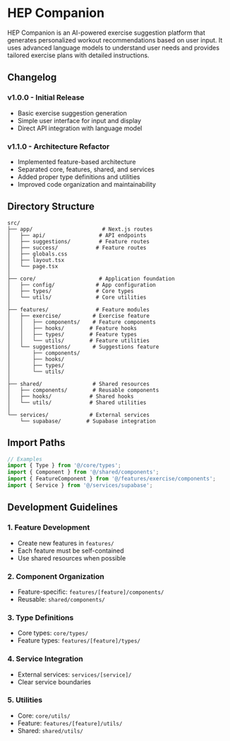 # HEP Companion

HEP Companion is an AI-powered exercise suggestion platform that generates personalized workout recommendations based on user input. It uses advanced language models to understand user needs and provides tailored exercise plans with detailed instructions.

## Changelog

### v1.0.0 - Initial Release
- Basic exercise suggestion generation
- Simple user interface for input and display
- Direct API integration with language model

### v1.1.0 - Architecture Refactor
- Implemented feature-based architecture
- Separated core, features, shared, and services
- Added proper type definitions and utilities
- Improved code organization and maintainability

## Directory Structure
```
src/
├── app/                      # Next.js routes
│   ├── api/                 # API endpoints
│   ├── suggestions/         # Feature routes
│   ├── success/            # Feature routes
│   ├── globals.css
│   ├── layout.tsx
│   └── page.tsx
│
├── core/                    # Application foundation
│   ├── config/             # App configuration
│   ├── types/              # Core types
│   └── utils/              # Core utilities
│
├── features/               # Feature modules
│   ├── exercise/          # Exercise feature
│   │   ├── components/    # Feature components
│   │   ├── hooks/        # Feature hooks
│   │   ├── types/        # Feature types
│   │   └── utils/        # Feature utilities
│   └── suggestions/       # Suggestions feature
│       ├── components/
│       ├── hooks/
│       ├── types/
│       └── utils/
│
├── shared/                # Shared resources
│   ├── components/        # Reusable components
│   ├── hooks/            # Shared hooks
│   └── utils/            # Shared utilities
│
└── services/             # External services
    └── supabase/        # Supabase integration
```

## Import Paths
```typescript
// Examples
import { Type } from '@/core/types';
import { Component } from '@/shared/components';
import { FeatureComponent } from '@/features/exercise/components';
import { Service } from '@/services/supabase';
```

## Development Guidelines

### 1. Feature Development
- Create new features in `features/`
- Each feature must be self-contained
- Use shared resources when possible

### 2. Component Organization
- Feature-specific: `features/[feature]/components/`
- Reusable: `shared/components/`

### 3. Type Definitions
- Core types: `core/types/`
- Feature types: `features/[feature]/types/`

### 4. Service Integration
- External services: `services/[service]/`
- Clear service boundaries

### 5. Utilities
- Core: `core/utils/`
- Feature: `features/[feature]/utils/`
- Shared: `shared/utils/` 